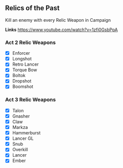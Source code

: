 ## Relics of the Past
Kill an enemy with every Relic Weapon in Campaign

**Links**
https://www.youtube.com/watch?v=1zfi0GsbPpA

### Act 2 Relic Weapons
- [x] Enforcer
- [x] Longshot
- [x] Retro Lancer
- [x] Torque Bow
- [x] Boltok
- [x] Dropshot
- [x] Boomshot

### Act 3 Relic Weapons
- [x] Talon
- [x] Gnasher
- [x] Claw
- [x] Markza
- [x] Hammerburst
- [x] Lancer GL
- [x] Snub
- [x] Overkill
- [x] Lancer
- [x] Ember
